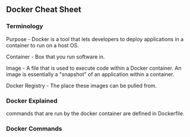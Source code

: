 ## Docker Cheat Sheet

### Terminology

Purpose - Docker is a tool that lets developers to deploy applications in a container to run on a host OS.

Container - Box that you run software in.

Image - A file that is used to execute code within a Docker container. An image is essentially a "snapshot" of an application within a container.

Docker Registry - The place these images can be pulled from.

### Docker Explained

commands that are run by the docker container are defined in Dockerfile.


### Docker Commands
